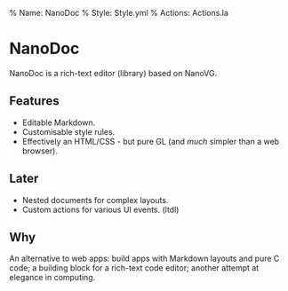 % Name:    NanoDoc
% Style:   Style.yml
% Actions: Actions.la

NanoDoc
=======

NanoDoc is a rich-text editor (library) based on NanoVG.

Features
--------

* Editable Markdown.
* Customisable style rules.
* Effectively an HTML/CSS - but pure GL (and _much_ simpler than a web browser).

Later
-----

* Nested documents for complex layouts. <docname>
* Custom actions for various UI events. (ltdl)

Why
---

An alternative to web apps: build apps with Markdown layouts and pure C code; a building block for a rich-text code editor; another attempt at elegance in computing.
